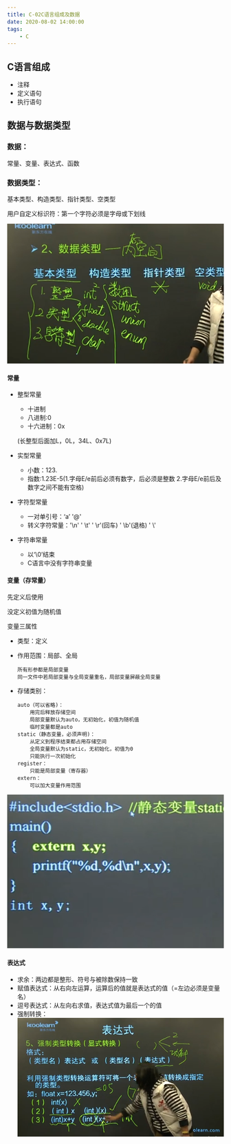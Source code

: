```yaml
---
title: C-02C语言组成及数据
date: 2020-08-02 14:00:00
tags:
    - C
---
```



## C语言组成
- 注释
- 定义语句
- 执行语句

## 数据与数据类型
### 数据：
常量、变量、表达式、函数

### 数据类型：
基本类型、构造类型、指针类型、空类型  

用户自定义标识符：第一个字符必须是字母或下划线

![数据类型](../photos/src/c/02-数据类型.png)

#### 常量
- 整型常量  
   - 十进制
   - 八进制:0 
   - 十六进制：0x

    (长整型后面加L，0L，34L、0x7L)

- 实型常量
  - 小数：123.
  - 指数:1.23E-5(1.字母E/e前后必须有数字，后必须是整数  2.字母E/e前后及数字之间不能有空格)

- 字符型常量
  - 一对单引号：‘a’   '@'
  - 转义字符常量：'\n'  ' \t'  ' \r'(回车)  ' \b'(退格)   ' \\'

- 字符串常量
  - 以‘\0’结束  
  - C语言中没有字符串变量

#### 变量（存常量）
先定义后使用

没定义初值为随机值

变量三属性
  - 类型：定义
  - 作用范围：局部、全局

        所有形参都是局部变量
        同一文件中若局部变量与全局变量重名，局部变量屏蔽全局变量
  - 存储类别：

        auto（可以省略)：
            用完后释放存储空间
            局部变量默认为auto，无初始化，初值为随机值
            临时变量都是auto
        static（静态变量，必须声明)：
            从定义到程序结束都占用存储空间
            全局变量默认为static，无初始化，初值为0
            只能执行一次初始化
        register：
            只能是局部变量（寄存器）
        extern：
            可以加大变量作用范围

![](../photos/src/c/02-extern.png)

#### 表达式
- 求余：两边都是整形、符号与被除数保持一致
- 赋值表达式：从右向左运算，运算后的值就是表达式的值（=左边必须是变量名）
- 逗号表达式：从左向右求值，表达式值为最后一个的值
- 强制转换：
![强制转换](../photos/src/c/02-强制转换.png)
